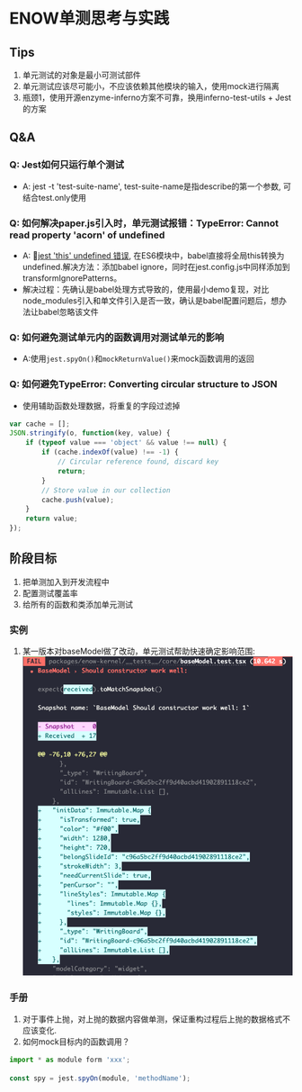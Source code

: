 # ENOW单测思考与实践

## Tips

1. 单元测试的对象是最小可测试部件
2. 单元测试应该尽可能小，不应该依赖其他模块的输入，使用mock进行隔离
3. 瓶颈1，使用开源enzyme-inferno方案不可靠，换用inferno-test-utils + Jest的方案

## Q&A

### Q: Jest如何只运行单个测试

- A: jest -t 'test-suite-name', test-suite-name是指describe的第一个参数, 可结合test.only使用

### Q: 如何解决paper.js引入时，单元测试报错：TypeError: Cannot read property 'acorn' of undefined

- A: [jest 'this' undefined 错误](https://github.com/facebook/jest/issues/3970#issuecomment-328703877), 在ES6模块中，babel直接将全局this转换为undefined.解决方法：添加babel ignore，同时在jest.config.js中同样添加到transformIgnorePatterns。
- 解决过程：先确认是babel处理方式导致的，使用最小demo复现，对比node_modules引入和单文件引入是否一致，确认是babel配置问题后，想办法让babel忽略该文件

### Q: 如何避免测试单元内的函数调用对测试单元的影响

- A:使用`jest.spyOn()`和`mockReturnValue()`来mock函数调用的返回

### Q: 如何避免TypeError: Converting circular structure to JSON

- 使用辅助函数处理数据，将重复的字段过滤掉

```javascript
var cache = [];
JSON.stringify(o, function(key, value) {
    if (typeof value === 'object' && value !== null) {
        if (cache.indexOf(value) !== -1) {
            // Circular reference found, discard key
            return;
        }
        // Store value in our collection
        cache.push(value);
    }
    return value;
});
```

## 阶段目标

1. 把单测加入到开发流程中
2. 配置测试覆盖率
3. 给所有的函数和类添加单元测试

### 实例

1. 某一版本对baseModel做了改动，单元测试帮助快速确定影响范围:
![base-model-snapshot](./assets/base-model-snapshot.jpg)

### 手册

1. 对于事件上抛，对上抛的数据内容做单测，保证重构过程后上抛的数据格式不应该变化.
2. 如何mock目标内的函数调用？

```javascript
import * as module form 'xxx';

const spy = jest.spyOn(module, 'methodName');
```
